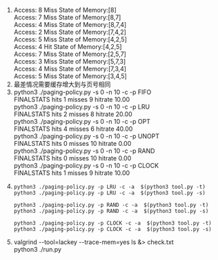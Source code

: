 1. Access: 8  Miss  State of Memory:[8]  
   Access: 7  Miss  State of Memory:[8,7]  
   Access: 4  Miss  State of Memory:[8,7,4]  
   Access: 2  Miss  State of Memory:[7,4,2]  
   Access: 5  Miss  State of Memory:[4,2,5]  
   Access: 4  Hit   State of Memory:[4,2,5]  
   Access: 7  Miss  State of Memory:[2,5,7]  
   Access: 3  Miss  State of Memory:[5,7,3]  
   Access: 4  Miss  State of Memory:[7,3,4]  
   Access: 5  Miss  State of Memory:[3,4,5]  
2. 最差情况需要缓存增大到与页号相同
3. python3 ./paging-policy.py -s 0 -n 10 -c -p FIFO  
   FINALSTATS hits 1   misses 9   hitrate 10.00  
   python3 ./paging-policy.py -s 0 -n 10 -c -p LRU  
   FINALSTATS hits 2   misses 8   hitrate 20.00  
   python3 ./paging-policy.py -s 0 -n 10 -c -p OPT  
   FINALSTATS hits 4   misses 6   hitrate 40.00    
   python3 ./paging-policy.py -s 0 -n 10 -c -p UNOPT  
   FINALSTATS hits 0   misses 10   hitrate 0.00  
   python3 ./paging-policy.py -s 0 -n 10 -c -p RAND  
   FINALSTATS hits 0   misses 10   hitrate 0.00  
   python3 ./paging-policy.py -s 0 -n 10 -c -p CLOCK  
   FINALSTATS hits 1   misses 9   hitrate 10.00  
4. ```
   python3 ./paging-policy.py -p LRU -c -a  $(python3 tool.py -t)  
   python3 ./paging-policy.py -p LRU -c -a  $(python3 tool.py -s)  
   
   python3 ./paging-policy.py -p RAND -c -a  $(python3 tool.py -t)  
   python3 ./paging-policy.py -p RAND -c -a  $(python3 tool.py -s)  

   python3 ./paging-policy.py -p CLOCK -c -a  $(python3 tool.py -t)  
   python3 ./paging-policy.py -p CLOCK -c -a  $(python3 tool.py -s)  
5. valgrind --tool=lackey --trace-mem=yes ls &> check.txt  
   python3 ./run.py